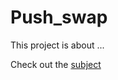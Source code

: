 # Push_swap

This project is about ...

 Check out the [subject](https://github.com/pavel1shatalov/42.Moscow/tree/master/files/subjects/corewar.en.pdf)
